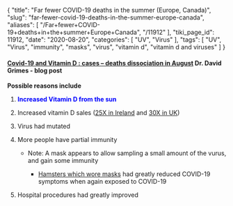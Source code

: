 {
    "title": "Far fewer COVID-19 deaths in the summer (Europe, Canada)",
    "slug": "far-fewer-covid-19-deaths-in-the-summer-europe-canada",
    "aliases": [
        "/Far+fewer+COVID-19+deaths+in+the+summer+Europe+Canada",
        "/11912"
    ],
    "tiki_page_id": 11912,
    "date": "2020-08-20",
    "categories": [
        "UV",
        "Virus"
    ],
    "tags": [
        "UV",
        "Virus",
        "immunity",
        "masks",
        "virus",
        "vitamin d",
        "vitamin d and viruses"
    ]
}


#### [Covid-19 and Vitamin D : cases – deaths dissociation in August](http://www.drdavidgrimes.com/2020/08/covid-19-and-vitamin-d-cases-deaths.html) Dr. David Grimes - blog post

 **Possible reasons include** 

1.  **<span style="color:#00F;">Increased Vitamin D from the sun</span>** 

1. Increased vitamin D sales ([25X in Ireland](/tags/25x-in-ireland.html) and [30X in UK](https://www.dailystar.co.uk/health/sales-vitamin-d-supplements-up-22028179))

1. Virus had mutated

1. More people have partial immunity

   * Note: A mask appears to allow sampling a small amount of the vurus, and gain some immunity

      * [Hamsters which wore masks](https://ucsf.app.box.com/s/blvolkp5z0mydzd82rjks4wyleagt036) had greatly reduced COVID-19 symptoms when again exposed to COVID-19

1. Hospital procedures had greatly improved